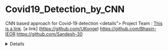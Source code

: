 # Covid19_Detection_by_CNN
CNN based approach for Covid-19 detection 
<details">
Project Team :
<a href="https://github.com/UKonge/">This is a link</a>.
[a link] (https://github.com/UKonge)
https://github.com/Bhasin-IEOR
https://github.com/Sandesh-30
<details>
This project aims at detecting COVID-19 positive cases through chest X-Ray images using Convolutional Neural Networks
Achieved an accuracy of 93.8% using ADAM optimizer
